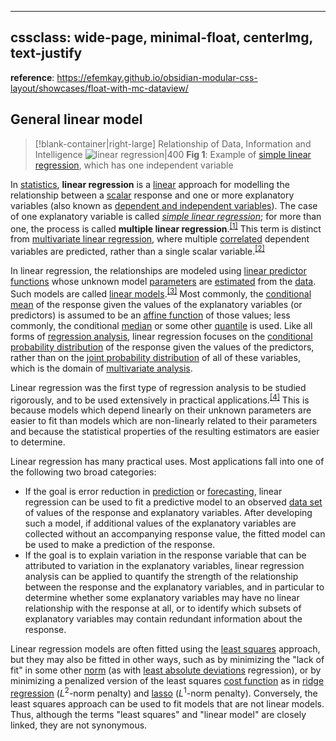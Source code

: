 

---
cssclass: wide-page, minimal-float, centerImg, text-justify
---

**reference**: https://efemkay.github.io/obsidian-modular-css-layout/showcases/float-with-mc-dataview/

## General linear model

> [!blank-container|right-large] Relationship of Data, Information and Intelligence
> ![linear regression|400](https://data-science-blog.com/wp-content/uploads/2022/05/linear-regression-error-term.png)
> **Fig 1**: Example of [simple linear regression](https://en.wikipedia.org/wiki/Simple_linear_regression "Simple linear regression"), which has one independent variable


In [statistics](https://en.wikipedia.org/wiki/Statistics "Statistics"), **linear regression** is a [linear](https://en.wikipedia.org/wiki/Linearity "Linearity") approach for modelling the relationship between a [scalar](https://en.wikipedia.org/wiki/Scalar_(mathematics) "Scalar (mathematics)") response and one or more explanatory variables (also known as [dependent and independent variables](https://en.wikipedia.org/wiki/Dependent_and_independent_variables "Dependent and independent variables")). The case of one explanatory variable is called _[simple linear regression](https://en.wikipedia.org/wiki/Simple_linear_regression "Simple linear regression")_; for more than one, the process is called **multiple linear regression**.<sup id="cite_ref-Freedman09_1-0"><a href="https://en.wikipedia.org/wiki/Linear_regression#cite_note-Freedman09-1">[1]</a></sup> This term is distinct from [multivariate linear regression](https://en.wikipedia.org/wiki/Multivariate_linear_regression "Multivariate linear regression"), where multiple [correlated](https://en.wikipedia.org/wiki/Correlation_and_dependence "Correlation and dependence") dependent variables are predicted, rather than a single scalar variable.<sup id="cite_ref-2"><a href="https://en.wikipedia.org/wiki/Linear_regression#cite_note-2">[2]</a></sup>

In linear regression, the relationships are modeled using [linear predictor functions](https://en.wikipedia.org/wiki/Linear_predictor_function "Linear predictor function") whose unknown model [parameters](https://en.wikipedia.org/wiki/Parameters "Parameters") are [estimated](https://en.wikipedia.org/wiki/Estimation_theory "Estimation theory") from the [data](https://en.wikipedia.org/wiki/Data "Data"). Such models are called [linear models](https://en.wikipedia.org/wiki/Linear_model "Linear model").<sup id="cite_ref-3"><a href="https://en.wikipedia.org/wiki/Linear_regression#cite_note-3">[3]</a></sup> Most commonly, the [conditional mean](https://en.wikipedia.org/wiki/Conditional_expectation "Conditional expectation") of the response given the values of the explanatory variables (or predictors) is assumed to be an [affine function](https://en.wikipedia.org/wiki/Affine_transformation "Affine transformation") of those values; less commonly, the conditional [median](https://en.wikipedia.org/wiki/Median "Median") or some other [quantile](https://en.wikipedia.org/wiki/Quantile "Quantile") is used. Like all forms of [regression analysis](https://en.wikipedia.org/wiki/Regression_analysis "Regression analysis"), linear regression focuses on the [conditional probability distribution](https://en.wikipedia.org/wiki/Conditional_probability_distribution "Conditional probability distribution") of the response given the values of the predictors, rather than on the [joint probability distribution](https://en.wikipedia.org/wiki/Joint_probability_distribution "Joint probability distribution") of all of these variables, which is the domain of [multivariate analysis](https://en.wikipedia.org/wiki/Multivariate_analysis "Multivariate analysis").

Linear regression was the first type of regression analysis to be studied rigorously, and to be used extensively in practical applications.<sup id="cite_ref-4"><a href="https://en.wikipedia.org/wiki/Linear_regression#cite_note-4">[4]</a></sup> This is because models which depend linearly on their unknown parameters are easier to fit than models which are non-linearly related to their parameters and because the statistical properties of the resulting estimators are easier to determine.

Linear regression has many practical uses. Most applications fall into one of the following two broad categories:

-   If the goal is error reduction in [prediction](https://en.wikipedia.org/wiki/Prediction "Prediction") or [forecasting](https://en.wikipedia.org/wiki/Forecasting "Forecasting"), linear regression can be used to fit a predictive model to an observed [data set](https://en.wikipedia.org/wiki/Data_set "Data set") of values of the response and explanatory variables. After developing such a model, if additional values of the explanatory variables are collected without an accompanying response value, the fitted model can be used to make a prediction of the response.
-   If the goal is to explain variation in the response variable that can be attributed to variation in the explanatory variables, linear regression analysis can be applied to quantify the strength of the relationship between the response and the explanatory variables, and in particular to determine whether some explanatory variables may have no linear relationship with the response at all, or to identify which subsets of explanatory variables may contain redundant information about the response.

Linear regression models are often fitted using the [least squares](https://en.wikipedia.org/wiki/Least_squares "Least squares") approach, but they may also be fitted in other ways, such as by minimizing the "lack of fit" in some other [norm](https://en.wikipedia.org/wiki/Norm_(mathematics) "Norm (mathematics)") (as with [least absolute deviations](https://en.wikipedia.org/wiki/Least_absolute_deviations "Least absolute deviations") regression), or by minimizing a penalized version of the least squares [cost function](https://en.wikipedia.org/wiki/Loss_function "Loss function") as in [ridge regression](https://en.wikipedia.org/wiki/Ridge_regression "Ridge regression") (_L_<sup>2</sup>\-norm penalty) and [lasso](https://en.wikipedia.org/wiki/Lasso_(statistics) "Lasso (statistics)") (_L_<sup>1</sup>\-norm penalty). Conversely, the least squares approach can be used to fit models that are not linear models. Thus, although the terms "least squares" and "linear model" are closely linked, they are not synonymous.